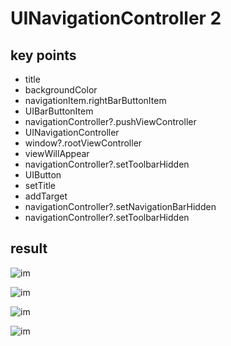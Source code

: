 # UINavigationController 2

## key points
- title
- backgroundColor
- navigationItem.rightBarButtonItem
- UIBarButtonItem
- navigationController?.pushViewController
- UINavigationController
- window?.rootViewController
- viewWillAppear
- navigationController?.setToolbarHidden
- UIButton
- setTitle
- addTarget
- navigationController?.setNavigationBarHidden
- navigationController?.setToolbarHidden

## result

![im](./p1.png)

![im](./p2.png)

![im](./p3.png)

![im](./p4.png)
